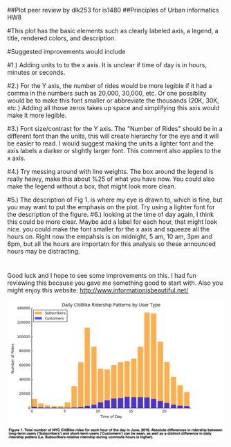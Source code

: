 ##Plot peer review by dlk253 for is1480
##Principles of Urban informatics HW8

#This plot has the basic elements such as clearly labeled axis, a legend, a title, rendered colors, and description. 

#Suggested improvements would include 

#1.) Adding units to to the x axis. It is unclear if time of day is in hours, minutes or seconds.

#2.) For the Y axis, the number of rides would be more legible if it had a comma in the numbers such as 20,000, 30,000, etc. Or one possiblity would be to make this font smaller or abbreviate the thousands (20K, 30K, etc.) Adding all those zeros takes up space and simplifying this axis would make it more legible. 

#3.) Font size/contrast for the Y axis. The "Number of Rides" should be in a different font than the units, this will create hierarchy for the eye and it will be easier to read. I would suggest making the units a lighter font and the axis labels a darker or slightly larger font. This comment also applies to the x axis. 

#4.) Try messing around with line weights. The box around the legend is really heavy, make this about %25 of what you have now. You could also make the legend without a box, that might look more clean. 

#5.) The description of Fig 1. is where my eye is drawn to, which is fine, but you may want to put the emphasis on the plot. Try using a lighter font for the description of the figure. 
#6.) looking at the time of day again, I think this could be more clear. Maybe add a label for each hour, that might look nice. you could make the font smaller for the x axis and squeeze all the hours on. Right now the empahsis is on midnight, 5 am, 10 am, 3pm and 8pm, but all the hours are importatn for this analysis so these announced hours may be distracting. 

#
Good luck and I hope to see some improvements on this. I had fun reviewing this because you gave me something good to start with. 
Also you might enjoy this website: 
http://www.informationisbeautiful.net/

![Screenshot 1 Assignment 2: my .bashrc](is1480_shot.png)
